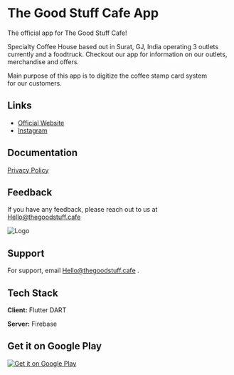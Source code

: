 
# The Good Stuff Cafe App

The official app for The Good Stuff Cafe!

Specialty Coffee House based out in Surat, GJ, India operating 3 outlets currently and a foodtruck. Checkout our app for information on our outlets, merchandise and offers.

Main purpose of this app is to digitize the coffee stamp card system for our customers.


## Links

 - [Official Website](https://thegoodstuff.cafe/)
 - [Instagram](https://www.instagram.com/thegoodstuff.cafe/)


## Documentation

[Privacy Policy](https://github.com/Akhileshrangani4/TheGoodStuffPOLICY/blob/main/PRIVACY_POLICY.md)


## Feedback

If you have any feedback, please reach out to us at Hello@thegoodstuff.cafe


![Logo](https://iili.io/HnGblN1.md.png)


## Support

For support, email Hello@thegoodstuff.cafe .


## Tech Stack

**Client:** Flutter DART

**Server:** Firebase

## Get it on Google Play

[![Get it on Google Play](https://play.google.com/intl/en_us/badges/static/images/badges/en_badge_web_generic.png)](https://play.google.com/store/apps/details?id=com.goodstuff.coffeeshop)
